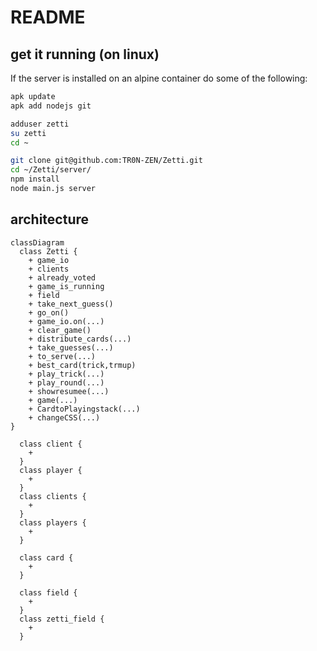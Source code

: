 # README


## get it running (on linux)

If the server is installed on an alpine container do some of the following:

```sh
apk update
apk add nodejs git

adduser zetti
su zetti
cd ~

git clone git@github.com:TR0N-ZEN/Zetti.git
cd ~/Zetti/server/
npm install
node main.js server

```


## architecture

```mermaid
classDiagram
  class Zetti {
    + game_io
    + clients
    + already_voted
    + game_is_running
    + field
    + take_next_guess()
    + go_on()
    + game_io.on(...)
    + clear_game()
    + distribute_cards(...)
    + take_guesses(...)
    + to_serve(...)
    + best_card(trick,trmup)
    + play_trick(...)
    + play_round(...)
    + showresumee(...)
    + game(...)
    + CardtoPlayingstack(...)
    + changeCSS(...)
}

  class client {
    + 
  }
  class player {
    + 
  }
  class clients {
    + 
  }
  class players {
    + 
  }

  class card {
    + 
  }

  class field {
    + 
  }
  class zetti_field {
    + 
  }

```